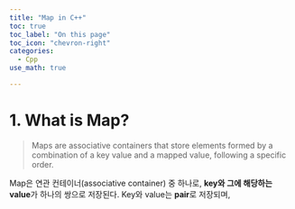 ```yaml
---
title: "Map in C++"
toc: true
toc_label: "On this page"
toc_icon: "chevron-right"
categories:
  - Cpp
use_math: true

---
```


# 1. What is Map?
> Maps are associative containers that store elements formed by a combination of a key value and a mapped value, following a specific order.

Map은 연관 컨테이너(associative container) 중 하나로, **key와 그에 해당하는 value**가 하나의 쌍으로 저장된다. Key와 value는 **pair**로 저장되며, 
